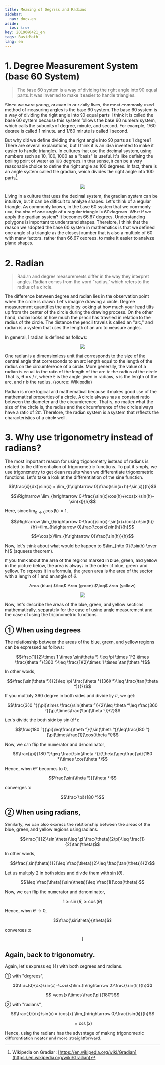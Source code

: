 ```yaml
---
title: Meaning of Degress and Radians
sidebar:
  nav: docs-en
aside:
  toc: true
key: 2019060421_en
tags: BasicMath
lang: en
---
```


# 1. Degree Measurement System (base 60 System)
> The base 60 system is a way of dividing the right angle into 90 equal parts. It was invented to make it easier to handle triangles.

Since we were young, or even in our daily lives, the most commonly used method of measuring angles is the base 60 system. The base 60 system is a way of dividing the right angle into 90 equal parts. I think it is called the base 60 system because this system follows the base 60 numeral system, which calls the subunits of degree, minute, and second. For example, 1/60 degree is called 1 minute, and 1/60 minute is called 1 second.

But why did we define dividing the right angle into 90 parts as 1 degree? There are several explanations, but I think it is an idea invented to make it easier to handle triangles. In cultures that use the decimal system, using numbers such as 10, 100, 1000 as a "basis" is useful. It's like defining the boiling point of water as 100 degrees. In that sense, it can be a very reasonable choice to define the right angle as 100 degrees. In fact, there is an angle system called the gradian, which divides the right angle into 100 parts[^1].

<p align="center">
  <img src="https://support.esri.com/~/media/Support/GISDictionary/gradian.jpg">
</p>

Living in a culture that uses the decimal system, the gradian system can be intuitive, but it can be difficult to analyze shapes. Let's think of a regular triangle. As commonly known, in the base 60 system that we commonly use, the size of one angle of a regular triangle is 60 degrees. What if we apply the gradian system? It becomes 66.67 degrees. Understanding polygons is important to understand shapes. Therefore, I think that the reason we adopted the base 60 system in mathematics is that we defined one angle of a triangle as the closest number that is also a multiple of 60 with many factors, rather than 66.67 degrees, to make it easier to analyze plane shapes.


# 2. Radian

> Radian and degree measurements differ in the way they interpret angles. 
> Radian comes from the word "radius," which refers to the radius of a circle. 

The difference between degree and radian lies in the observation point when the circle is drawn. Let's imagine drawing a circle. Degree measurement quantifies the angle by looking at how much your head tilts up from the center of the circle during the drawing process. On the other hand, radian looks at how much the pencil has traveled in relation to the radius of the circle. The distance the pencil travels is called an "arc," and radian is a system that uses the length of an arc to measure angles.

In general, 1 radian is defined as follows:

<p align="center">
  <img src="https://raw.githubusercontent.com/angeloyeo/angeloyeo.github.io/master/pics/2-1-%EA%B0%81%EB%8F%84%EB%B2%95%EA%B3%BC_%ED%98%B8%EB%8F%84%EB%B2%95/%EA%B7%B8%EB%A6%BC2.png">
</p>

One radian is a dimensionless unit that corresponds to the size of the central angle that corresponds to an arc length equal to the length of the radius on the circumference of a circle. More generally, the value of a radian is equal to the ratio of the length of the arc to the radius of the circle. That is, θ = s / r, where θ is the angle given in radians, s is the length of the arc, and r is the radius. (source: Wikipedia)

Radian is more logical and mathematical because it makes good use of the mathematical properties of a circle. A circle always has a constant ratio between the diameter and the circumference. That is, no matter what the size of the circle is, the radius and the circumference of the circle always have a ratio of $2\pi$. Therefore, the radian system is a system that reflects the characteristics of a circle well.

# 3. Why use trigonometry instead of radians?

The most important reason for using trigonometry instead of radians is related to the differentiation of trigonometric functions. To put it simply, we use trigonometry to get clean results when we differentiate trigonometric functions. Let's take a look at the differentiation of the sine function.

$$\frac{d}{dx}\sin(x) = \lim_{h\rightarrow 0}\frac{\sin(x+h)-\sin(x)}{h}$$

$$\Rightarrow \lim_{h\rightarrow 0}\frac{\sin(x)\cos(h)+\cos(x)\sin(h)-\sin(x)}{h}$$

Here, since $\lim_{h\rightarrow 0}\cos(h)=1$,

$$\Rightarrow \lim_{h\rightarrow 0}\frac{\sin(x)-\sin(x)+\cos(x)\sin(h)}{h}=\lim_{h\rightarrow 0}\frac{\cos(x)\sin(h)}{h}$$

$$=\cos(x)\lim_{h\rightarrow 0}\frac{\sin(h)}{h}$$


Now, let's think about what would be happen to $\lim_{h\to 0}{\sin(h) \over h}$ (squeeze theorem).

If you think about the area of the regions marked in blue, green, and yellow in the picture below, the area is always in the order of blue, green, and yellow. To express it in a formula, the green area is the area of the sector with a length of 1 and an angle of $\theta$.

<center>Area (blue) $\leq$ Area (green) $\leq$ Area (yellow)</center>

<p align="center">
  <img src="https://raw.githubusercontent.com/angeloyeo/angeloyeo.github.io/master/pics/2-1-%EA%B0%81%EB%8F%84%EB%B2%95%EA%B3%BC_%ED%98%B8%EB%8F%84%EB%B2%95/%EA%B7%B8%EB%A6%BC3.png">
</p>

Now, let's describe the areas of the blue, green, and yellow sections mathematically, separately for the case of using angle measurement and the case of using the trigonometric functions.

## ➀ When using degrees

The relationship between the areas of the blue, green, and yellow regions can be expressed as follows: 

$$\frac{1}{2}\times 1 \times \sin(\theta  °) \leq \pi \times 1^2 \times \frac{\theta °}{360 °}\leq \frac{1}{2}\times 1 \times \tan(\theta °)$$

In other words,

$$\frac{\sin(\theta °)}{2}\leq \pi \frac{\theta °}{360 °}\leq \frac{\tan(\theta °)}{2}$$

If you multiply 360 degree in both sides and divide by $\pi$, we get:

$$\frac{360 °}{\pi}\times \frac{\sin(\theta °)}{2}\leq \theta °\leq \frac{360 °}{\pi}\times\frac{\tan(\theta °)}{2}$$

Let's divide the both side by $\sin(\theta °)$:

$$\frac{180 °}{\pi}\leq\frac{\theta °}{\sin(\theta °)}\leq\frac{180 °}{\pi}\times\frac{1}{\cos(\theta °)}$$

Now, we can flip the numerator and denominator,

$$\frac{\pi}{180 °}\geq \frac{\sin(\theta °)}{\theta}\geq\frac{\pi}{180 °}\times \cos(\theta °)$$

Hence, when $\theta °$ becomes to $0$,

$$\frac{\sin(\theta °)}{\theta  °}$$

converges to

$$\frac{\pi}{180 °}$$

## ➁ When using radians,

Similarly, we can also express the relationship between the areas of the blue, green, and yellow regions using radians.

$$\frac{1}{2}\sin(\theta)\leq \pi \frac{\theta}{2\pi}\leq \frac{1}{2}\tan(\theta)$$

In other words,

$$\frac{\sin(\theta)}{2}\leq \frac{\theta}{2}\leq \frac{\tan(\theta)}{2}$$

Let us multiply 2 in both sides and divide them with $\sin (\theta)$.

$$1\leq \frac{\theta}{\sin(\theta)}\leq \frac{1}{\cos(\theta)}$$

Now, we can flip the numerator and denominator,

$$1\geq \sin(\theta) \geq \cos(\theta)$$

Hence, when $\theta \to 0$, 

$$\frac{\sin\theta}{\theta}$$

converges to 

$$1$$

## Again, back to trigonometry.

Again, let's express eq (4) with both degrees and radians.

➀ with "degrees",

$$\frac{d}{dx}\sin(x)=\cos(x)\lim_{h\rightarrow 0}\frac{\sin(h)}{h}$$

$$ =\cos(x)\times \frac{\pi}{180°}$$


➁ with "radians",

$$\frac{d}{dx}\sin(x) = \cos(x) \lim_{h\rightarrow 0}\frac{\sin(h)}{h}$$

$$=\cos(x)$$

Hence, using the radians has the advantage of making trigonometric differentiation neater and more straightforward.


[^1]: Wikipedia on Gradian: [https://en.wikipedia.org/wiki/Gradian](https://en.wikipedia.org/wiki/Gradian)



